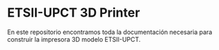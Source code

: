 # ETSII-UPCT 3D Printer
En este repositorio encontramos toda la documentación necesaria para construir la impresora 3D modelo ETSII-UPCT.


